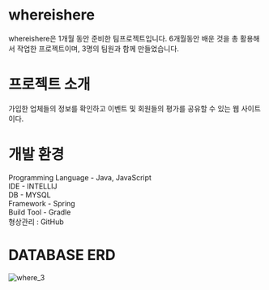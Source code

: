 # whereishere
whereishere은 1개월 동안 준비한 팀프로젝트입니다.
6개월동안 배운 것을 총 활용해서 작업한 프로젝트이며, 3명의 팀원과 함께 만들었습니다.

# 프로젝트 소개
 ﻿가입한 업체들의 정보를 확인하고 이벤트 및 회원들의 평가를 공유할 수 있는 웹 사이트이다.
  
# 개발 환경
<div>Programming Language - Java, JavaScript</div>
<div>IDE - INTELLIJ</div>
<div>DB - MYSQL</div>
<div>Framework - Spring</div>
<div>Build Tool - Gradle</div>
<div>형상관리 : GitHub</div>


# DATABASE ERD
![where_3](https://github.com/choijeongoh/whereishere/assets/119948141/97356ac9-edc5-4f94-a9ad-8ec69057862e)
